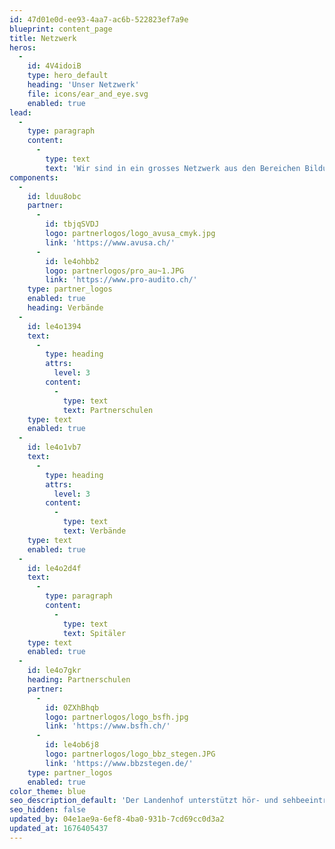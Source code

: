```yaml
---
id: 47d01e0d-ee93-4aa7-ac6b-522823ef7a9e
blueprint: content_page
title: Netzwerk
heros:
  -
    id: 4V4idoiB
    type: hero_default
    heading: 'Unser Netzwerk'
    file: icons/ear_and_eye.svg
    enabled: true
lead:
  -
    type: paragraph
    content:
      -
        type: text
        text: 'Wir sind in ein grosses Netzwerk aus den Bereichen Bildung, Medizin und Technik eingebunden, pflegen langjährige Beziehungen zu unseren Kooperationspartner:innen.'
components:
  -
    id: lduu8obc
    partner:
      -
        id: tbjqSVDJ
        logo: partnerlogos/logo_avusa_cmyk.jpg
        link: 'https://www.avusa.ch/'
      -
        id: le4ohbb2
        logo: partnerlogos/pro_au~1.JPG
        link: 'https://www.pro-audito.ch/'
    type: partner_logos
    enabled: true
    heading: Verbände
  -
    id: le4o1394
    text:
      -
        type: heading
        attrs:
          level: 3
        content:
          -
            type: text
            text: Partnerschulen
    type: text
    enabled: true
  -
    id: le4o1vb7
    text:
      -
        type: heading
        attrs:
          level: 3
        content:
          -
            type: text
            text: Verbände
    type: text
    enabled: true
  -
    id: le4o2d4f
    text:
      -
        type: paragraph
        content:
          -
            type: text
            text: Spitäler
    type: text
    enabled: true
  -
    id: le4o7gkr
    heading: Partnerschulen
    partner:
      -
        id: 0ZXhBhqb
        logo: partnerlogos/logo_bsfh.jpg
        link: 'https://www.bsfh.ch/'
      -
        id: le4ob6j8
        logo: partnerlogos/logo_bbz_stegen.JPG
        link: 'https://www.bbzstegen.de/'
    type: partner_logos
    enabled: true
color_theme: blue
seo_description_default: 'Der Landenhof unterstützt hör- und sehbeeinträchtigte Kinder & Jugendliche in ihrem selbstbestimmten Leben durch Förderung ihrer Fähigkeiten & Entwicklung'
seo_hidden: false
updated_by: 04e1ae9a-6ef8-4ba0-931b-7cd69cc0d3a2
updated_at: 1676405437
---
```

